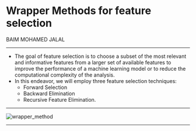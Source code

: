 # Wrapper Methods for feature selection 
BAIM MOHAMED JALAL
***
- The goal of feature selection is to choose a subset of the most relevant and informative features from a larger set of available features to improve the performance of a machine learning model or to reduce the computational complexity of the analysis.
- In this endeavor, we will employ three feature selection techniques:
  - Forward Selection
  - Backward Elimination
  - Recursive Feature Elimination.
 ***
![wrapper_method](https://github.com/Jalalbaim/Wrapper-methods-for-feature-selection/assets/110737334/01f070d7-786c-42df-9daa-98496c1bd9a0)
***
